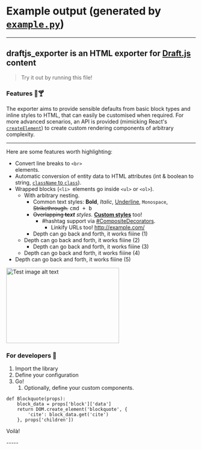 
# Example output (generated by [`example.py`](../example.py))

-----
<h2>draftjs_exporter is an HTML exporter for <a href="https://github.com/facebook/draft-js" rel="noreferrer noopener" target="_blank">Draft.js</a> content</h2><blockquote cite="http://example.com/">Try it out by running this file!</blockquote><h3 class="u-text-center">Features 📝🍸</h3><p>The exporter aims to provide sensible defaults from basic block types and inline styles to HTML, that can easily be customised when required. For more advanced scenarios, an API is provided (mimicking React's <a href="https://facebook.github.io/react/docs/top-level-api.html#react.createelement" rel="noreferrer noopener" target="_blank"><code>createElement</code></a>) to create custom rendering components of arbitrary complexity.</p><hr/><p>Here are some features worth highlighting:</p><ul class="bullet-list"><li>Convert line breaks to <code>&lt;br&gt;</code><br/>elements.</li><li>Automatic conversion of entity data to HTML attributes (int &amp; boolean to string, <a href="https://facebook.github.io/react/docs/jsx-in-depth.html" rel="noreferrer noopener" target="_blank"><code>className</code> to <code>class</code></a>).</li><li>Wrapped blocks (<code>&lt;li&gt; </code>elements go inside <code>&lt;ul&gt;</code> or <code>&lt;ol&gt;</code>).<ul class="bullet-list"><li>With arbitrary nesting.<ul class="bullet-list"><li>Common text styles: <strong>Bold</strong>, <em>Italic</em>, <u>Underline</u>, <code>Monospace</code>, <s>Strikethrough.</s> <kbd>cmd + b</kbd></li><li><s>Overlapping </s><strong><s>te</s></strong><strong><em>xt</em></strong><em> styles. </em><strong style="text-decoration: underline;">Custom styles</strong> too!<ul class="bullet-list"><li><span class="hashtag">#hashtag</span> support via <a href="https://github.com/springload/draftjs_exporter/pull/17" rel="noreferrer noopener" target="_blank">#CompositeDecorators</a>.<ul class="bullet-list"><li>Linkify URLs too! <a href="http://example.com/">http://example.com/</a></li></ul></li></ul></li><li>Depth can go back and forth, it works fiiine (1)</li></ul></li><li>Depth can go back and forth, it works fiiine (2)<ul class="bullet-list"><li>Depth can go back and forth, it works fiiine (3)</li></ul></li><li>Depth can go back and forth, it works fiiine (4)</li></ul></li><li>Depth can go back and forth, it works fiiine (5)</li></ul><img alt="Test image alt text" height="200" src="https://placekitten.com/g/300/200" width="300"/><h3 class="u-text-center">For developers 🚀</h3><ol class="list--depth-0"><li class="list-item--depth-0">Import the library</li><li class="list-item--depth-0">Define your configuration</li><li class="list-item--depth-0">Go!<ol class="list--depth-1"><li class="list-item--depth-1">Optionally, define your custom components.</li></ol></li></ol><pre><code>def Blockquote(props):
    block_data = props['block']['data']
    return DOM.create_element('blockquote', {
        'cite': block_data.get('cite')
    }, props['children'])
</code></pre><p>Voilà!</p>
-----
